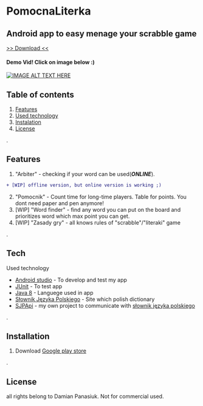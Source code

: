 # PomocnaLiterka
## Android app to easy menage your scrabble game 
[ >> Download <<](https://play.google.com/store/apps/details?id=com.panasiuk.PomocnaLiterka)

#### Demo Vid! Click on image below :)
[![IMAGE ALT TEXT HERE](https://img.youtube.com/vi/5LnZbj4Xtro/0.jpg)](https://www.youtube.com/watch?v=5LnZbj4Xtro)

## Table of contents
1. [ Features ](#fea)
2. [ Used technology ](#tech)
3. [ Instalation ](#instal)
4. [ License ](#lic)

<a name="fea">.</a>
## Features

1. "Arbiter" - checking if your word can be used(***ONLINE***).
```diff
+ [WIP] offline version, but online version is working ;)
```
2. "Pomocnik" - Count time for long-time players. Table for points. You dont need paper and pen anymore!
3. [WIP] "Word finder" - find any word you can put on the board and prioritizes word which max point you can get.
4. [WIP] "Zasady gry" - all knows rules of "scrabble"/"literaki" game

<a name="tech">.</a>
## Tech

Used technology

- [Android studio](https://developer.android.com/studio) - To develop and test my app
- [JUnit](https://junit.org/junit5/) - To test app
- [Java 8](https://java.com/pl/download/help/java8.html) - Languege used in app
- [Słownik Języka Polskiego](https://sjp.pl) - Site which polish dictionary
- [SJPApi](https://github.com/GHRik/SjpAPI) - my own project to communicate with [słownik języka polskiego](www.sjp.pl)

<a name="instal">.</a>
## Installation

1. Download [Google play store](https://play.google.com/store/apps/details?id=com.panasiuk.PomocnaLiterka) 

<a name="lic">.</a>
## License
all rights belong to Damian Panasiuk. Not for commercial used.
